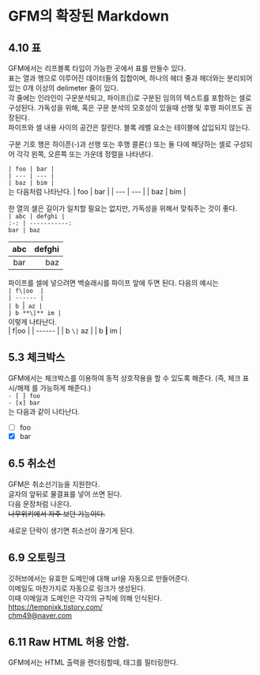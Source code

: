 # GFM의 확장된 Markdown 

## 4.10 표
GFM에서는 리프블록 타입이 가능한 곳에서 표를 만들수 있다.<br>
표는 열과 헹으로 이루어진 데이터들의 집합이며, 하나의 헤더 줄과 헤더와는 분리되어있는 0개 이상의 delimeter 줄이 있다.<br>
각 줄에는 인라인이 구문분석되고, 파이프(|)로 구분된 임의의  텍스트를 포함하는 셀로 구성된다. 가독성을 위해, 혹은 구문 분석의 모호성이 있을때 선행 및 후행 파이프도 권장된다. <br>파이프와 셀 내용 사이의 공간은 잘린다. 블록 레벨 요소는 테이블에 삽입되지 않는다.<br>

구분 기호 행은 하이픈(-)과 선행 또는 후행 콜론(:) 또는 둘 다에 해당하는 셀로 구성되어 각각 왼쪽, 오른쪽 또는 가운데 정렬을 나타낸다.

`| foo | bar |` <br>
`| --- | --- |` <br>
`| baz | bim |` <br>
는 다음처럼 나타난다.
| foo | bar |
| --- | --- |
| baz | bim |<br>



한 열의 셀은 길이가 일치할 필요는 없지만, 가독성을 위해서 맞춰주는 것이 좋다.<br>
`| abc | defghi |`<br>
`:-: | -----------:`<br>
`bar | baz`<br>


| abc | defghi |
:-: | -----------:
bar | baz


파이프를 셀에 넣으려면 백슬래시를 파이프 앞에 두면 된다.
다음의 예시는 <br>
`| f\|oo  |`<br>
`| ------ |`<br>
`| b `\|` az |`<br>
`| b **\|** im |`<br>
이렇게 나타난다.<br>
| f\|oo  |
| ------ |
| b `\|` az |
| b **\|** im |


## 5.3 체크박스
GFM에서는 체크박스를 이용하여 동적 상호작용을 할 수 있도록 해준다. (즉, 체크 표시/해제 를 가능하게 해준다.)<br>
`- [ ] foo` <br>
`- [x] bar` <br>
는 다음과 같이 나타난다.<br>
- [ ] foo <br>
- [x] bar <br>

## 6.5 취소선
GFM은 취소선기능을 지원한다.<br>
글자의 앞뒤로 물결표를 넣어 쓰면 된다.<br>
다음 문장처럼 나온다.<br>
~~나무위키에서 자주 보던 기능이다.~~<br>

새로운 단락이 생기면 취소선이 끊기게 된다.

## 6.9 오토링크
깃허브에서는 유효한 도메인에 대해 url을 자동으로 만들어준다. <br>
이메일도 마찬가지로 자동으로 링크가 생성된다.<br>
이때 이메일과 도메인은 각각의 규칙에 의해 인식된다.<br>
https://tempnixk.tistory.com/<br>
chm49@naver.com<br>

## 6.11 Raw HTML 허용 안함.
GFM에서는 HTML 출력을 렌더링할때, 태그를 필터링한다.
<title> <br>
<textarea> <br>
<style> <br>
<xmp> <br>
<iframe> <br>
<noembed> <br>
<noframes> <br>
<script> <br>
<plaintext> <br>
위의 HTML 태그들은 필터링 되어 GFM고유의 방식으로 렌더링된다. <
다른 태그들은 필터링되지 않는다.
